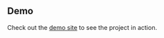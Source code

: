 ## Demo

Check out the [demo site](https://fancy-marshmallow-fd56fa.netlify.app/) to see the project in action.
